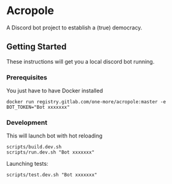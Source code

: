 # Acropole

A Discord bot project to establish a (true) democracy.

## Getting Started

These instructions will get you a local discord bot running.

### Prerequisites

You just have to have Docker installed

```
docker run registry.gitlab.com/one-more/acropole:master -e BOT_TOKEN="Bot xxxxxxx"
```

### Development

This will launch bot with hot reloading

```
scripts/build.dev.sh
scripts/run.dev.sh "Bot xxxxxxx"
```

Launching tests:

```
scripts/test.dev.sh "Bot xxxxxxx"
```


